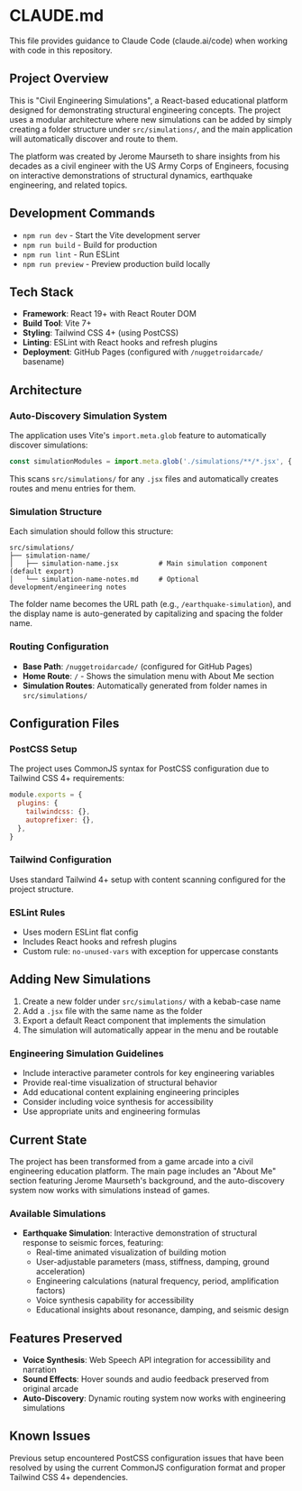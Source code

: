 # CLAUDE.md

This file provides guidance to Claude Code (claude.ai/code) when working with code in this repository.

## Project Overview

This is "Civil Engineering Simulations", a React-based educational platform designed for demonstrating structural engineering concepts. The project uses a modular architecture where new simulations can be added by simply creating a folder structure under `src/simulations/`, and the main application will automatically discover and route to them.

The platform was created by Jerome Maurseth to share insights from his decades as a civil engineer with the US Army Corps of Engineers, focusing on interactive demonstrations of structural dynamics, earthquake engineering, and related topics.

## Development Commands

- `npm run dev` - Start the Vite development server
- `npm run build` - Build for production
- `npm run lint` - Run ESLint
- `npm run preview` - Preview production build locally

## Tech Stack

- **Framework**: React 19+ with React Router DOM
- **Build Tool**: Vite 7+
- **Styling**: Tailwind CSS 4+ (using PostCSS)
- **Linting**: ESLint with React hooks and refresh plugins
- **Deployment**: GitHub Pages (configured with `/nuggetroidarcade/` basename)

## Architecture

### Auto-Discovery Simulation System

The application uses Vite's `import.meta.glob` feature to automatically discover simulations:

```javascript
const simulationModules = import.meta.glob('./simulations/**/*.jsx', { eager: true });
```

This scans `src/simulations/` for any `.jsx` files and automatically creates routes and menu entries for them.

### Simulation Structure

Each simulation should follow this structure:
```
src/simulations/
├── simulation-name/
│   ├── simulation-name.jsx          # Main simulation component (default export)
│   └── simulation-name-notes.md     # Optional development/engineering notes
```

The folder name becomes the URL path (e.g., `/earthquake-simulation`), and the display name is auto-generated by capitalizing and spacing the folder name.

### Routing Configuration

- **Base Path**: `/nuggetroidarcade/` (configured for GitHub Pages)
- **Home Route**: `/` - Shows the simulation menu with About Me section
- **Simulation Routes**: Automatically generated from folder names in `src/simulations/`

## Configuration Files

### PostCSS Setup
The project uses CommonJS syntax for PostCSS configuration due to Tailwind CSS 4+ requirements:
```javascript
module.exports = {
  plugins: {
    tailwindcss: {},
    autoprefixer: {},
  },
}
```

### Tailwind Configuration
Uses standard Tailwind 4+ setup with content scanning configured for the project structure.

### ESLint Rules
- Uses modern ESLint flat config
- Includes React hooks and refresh plugins
- Custom rule: `no-unused-vars` with exception for uppercase constants

## Adding New Simulations

1. Create a new folder under `src/simulations/` with a kebab-case name
2. Add a `.jsx` file with the same name as the folder
3. Export a default React component that implements the simulation
4. The simulation will automatically appear in the menu and be routable

### Engineering Simulation Guidelines

- Include interactive parameter controls for key engineering variables
- Provide real-time visualization of structural behavior
- Add educational content explaining engineering principles
- Consider including voice synthesis for accessibility
- Use appropriate units and engineering formulas

## Current State

The project has been transformed from a game arcade into a civil engineering education platform. The main page includes an "About Me" section featuring Jerome Maurseth's background, and the auto-discovery system now works with simulations instead of games.

### Available Simulations

- **Earthquake Simulation**: Interactive demonstration of structural response to seismic forces, featuring:
  - Real-time animated visualization of building motion
  - User-adjustable parameters (mass, stiffness, damping, ground acceleration)
  - Engineering calculations (natural frequency, period, amplification factors)
  - Voice synthesis capability for accessibility
  - Educational insights about resonance, damping, and seismic design

## Features Preserved

- **Voice Synthesis**: Web Speech API integration for accessibility and narration
- **Sound Effects**: Hover sounds and audio feedback preserved from original arcade
- **Auto-Discovery**: Dynamic routing system now works with engineering simulations

## Known Issues

Previous setup encountered PostCSS configuration issues that have been resolved by using the current CommonJS configuration format and proper Tailwind CSS 4+ dependencies.